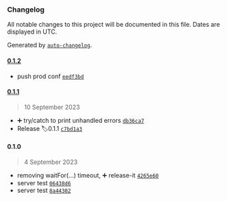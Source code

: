 ### Changelog

All notable changes to this project will be documented in this file. Dates are displayed in UTC.

Generated by [`auto-changelog`](https://github.com/CookPete/auto-changelog).

#### [0.1.2](https://github.com-theoslab.apis.wigorschedule/Theo-Dancoisne/theoslab.APIs.wigorSchedule/compare/0.1.1...0.1.2)

- push prod conf [`eedf3bd`](https://github.com-theoslab.apis.wigorschedule/Theo-Dancoisne/theoslab.APIs.wigorSchedule/commit/eedf3bdf005ccf273fe9c44fc8f5f3da83056699)

#### [0.1.1](https://github.com-theoslab.apis.wigorschedule/Theo-Dancoisne/theoslab.APIs.wigorSchedule/compare/0.1.0...0.1.1)

> 10 September 2023

- ➕ try/catch to print unhandled errors [`db36ca7`](https://github.com-theoslab.apis.wigorschedule/Theo-Dancoisne/theoslab.APIs.wigorSchedule/commit/db36ca70f72cabeba8483e11fdbbf56a4777d58d)
- Release 🏷0.1.1 [`c7bd1a3`](https://github.com-theoslab.apis.wigorschedule/Theo-Dancoisne/theoslab.APIs.wigorSchedule/commit/c7bd1a35d20128d8146366fe8e952a14cf2383f1)

#### 0.1.0

> 4 September 2023

- removing waitFor(...) timeout, ➕ release-it [`4265e60`](https://github.com-theoslab.apis.wigorschedule/Theo-Dancoisne/theoslab.APIs.wigorSchedule/commit/4265e60b8c46c35574536162ebfb9925a41b2a7b)
- server test [`06438d6`](https://github.com-theoslab.apis.wigorschedule/Theo-Dancoisne/theoslab.APIs.wigorSchedule/commit/06438d6892d79cbdd5f35329a697ff8dea9faef2)
- server test [`8a44302`](https://github.com-theoslab.apis.wigorschedule/Theo-Dancoisne/theoslab.APIs.wigorSchedule/commit/8a443025c24ff1c877fa99c30a117034e24c1681)
